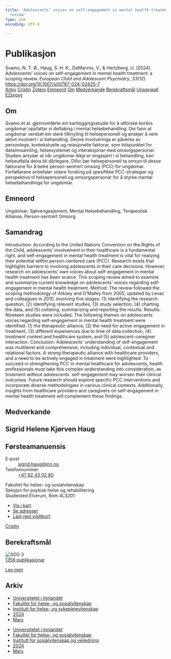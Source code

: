 ```yaml
---
title: 'Adolescents’ voices on self-engagement in mental health treatment: a scoping
  review'
type: pub
encoding: UTF-8

---
```

<h1>Publikasjon</h1>
<article id="csl-bib-container-3CNDVIKJ" class="csl-bib-container">
  <div class="csl-bib-body"> <div class="csl-entry">Svamo, N. T. Ø., Haug, S. H. K., DeMarinis, V., &#38; Hertzberg, U. (2024). Adolescents’ voices on self-engagement in mental health treatment: a scoping review. <i>European Child and Adolescent Psychiatry</i>, <i>33</i>(12). <a href="https://doi.org/10.1007/s00787-024-02425-7">https://doi.org/10.1007/s00787-024-02425-7</a></div> </div>
  <div class="csl-bib-buttons">
    <a href="#taxonomy-article-3CNDVIKJ" alt="archive" class="csl-bib-button">Arkiv</a>
    <a href="https://app.cristin.no/results/show.jsf?id=2257546" alt="Cristin" class="csl-bib-button">Cristin</a>
    <a href="http://zotero.org/groups/5881554/items/3CNDVIKJ" alt="Zotero" class="csl-bib-button">Zotero</a>
    <a href="#keywords-article-3CNDVIKJ" alt="keywords" class="csl-bib-button">Emneord</a>
    <a href="#about-article-3CNDVIKJ" alt="about_pub" class="csl-bib-button">Om</a>
    <a href="#contributors-article-3CNDVIKJ" alt="contributors" class="csl-bib-button">Medverkande</a>
    <a href="#sdg-article-3CNDVIKJ" alt="sdg" class="csl-bib-button">Berekraftsmål</a>
    <a href="https://link.springer.com/content/pdf/10.1007/s00787-024-02425-7.pdf" alt="Unpaywall" class="csl-bib-button">Unpaywall</a>
    <a href="https://link.springer.com/content/pdf/10.1007/s00787-024-02425-7.pdf" alt="EZproxy" class="csl-bib-button">EZproxy</a>
  </div>
  <div id="csl-bib-meta-container-3CNDVIKJ"></div>
</article>
<div id="csl-bib-meta-3CNDVIKJ" class="csl-bib-meta">
  <article id="about-article-3CNDVIKJ" class="about_pub-article">
    <h1>Om</h1>
    Svamo et al. gjennomførte ein kartleggingsstudie for å utforske korleis ungdomar oppfattar si deltaking i mental helsebehandling. Dei fann at ungdomar verdset ein sterk tilknyting til helsepersonell og ønskjer å vere aktivt involvert i si behandling. Denne involveringa er påverka av personlege, kontekstuelle og relasjonelle faktorar, som tidspunktet for datainnsamling, helsesystemet og interaksjonar med omsorgspersonar. Studien antydar at når ungdomar ikkje er engasjert i si behandling, kan helseutfalla deira bli dårlegare. Difor bør helsepersonell ta omsyn til desse faktorane for å betre person-sentrert omsorg (PCC) for ungdomar. Forfattarane anbefaler vidare forsking på spesifikke PCC-strategiar og perspektiva til helsepersonell og omsorgspersonar for å styrke mental helsebehandlinga for ungdomar.
  </article>
  <article id="keywords-article-3CNDVIKJ" class="keywords-article">
    <h1>Emneord</h1>
    Ungdomar, Sjølvengasjement, Mental Helsebehandling, Terapeutisk Allianse, Person-sentrert Omsorg
  </article>
  <article id="abstract-article-3CNDVIKJ" class="abstract-article">
    <h1>Samandrag</h1>
    Introduction: According to the United Nations Convention on the Rights of the Child, adolescents’ involvement in their  
healthcare is a fundamental right, and self-engagement in mental health treatment is vital for realizing their potential  
within person-centered care (PCC). Research exists that highlights barriers to involving adolescents in their care decisions.  
However, research on adolescents’ own voices about self-engagement in mental health treatment has been scarce. This  
scoping review aimed to examine and summarize current knowledge on adolescents’ voices regarding self-engagement  
in mental health treatment. Method: The review followed the scoping methodology of Arksey and O’Malley from 2005,  
updated by Levac and colleagues in 2010, involving five stages: (1) identifying the research question, (2) identifying relevant studies, (3) study selection, (4) charting the data, and (5) collating, summarizing and reporting the results. Results:  
Nineteen studies were included. The following themes on adolescents` voices regarding self-engagement in mental health  
treatment were identified: (1) the therapeutic alliance, (2) the need for active engagement in treatment, (3) different experiences due to time of data collection, (4) treatment context and healthcare system, and (5) adolescent-caregiver interaction.  
Conclusion: Adolescents’ understanding of self-engagement was multilevel and comprehensive, including individual, contextual and relational factors. A strong therapeutic alliance with healthcare providers, and a need to be actively engaged  
in treatment were highlighted. To succeed in strengthening PCC in mental healthcare for adolescents, health professionals  
must take this complex understanding into consideration, as treatment without adolescents` self-engagement may worsen  
their clinical outcomes. Future research should explore specific PCC interventions and incorporate diverse methodologies  
in various clinical contexts. Additionally, insights from healthcare providers and caregivers on self-engagement in mental  
health treatment will complement these findings.
  </article>
  <article id="contributors-article-3CNDVIKJ" class="contributors-article">
    <h1>Medverkande</h1>
    <div class="personas"> <div class="vrtx-hinn-person-card"> <div class="photo"> <i class="lar la-user-circle missing-person"></i> </div> <div class="info"> <hgroup><h1>Sigrid Helene Kjørven Haug</h1> <h2>Førsteamanuensis</h2> </hgroup><dl> <dt>E-post</dt> <dd> <a href="mailto:sigrid.haug@inn.no">sigrid.haug@inn.no</a> </dd> <dt>Telefonnummer</dt> <dd><a href="tel:+4762430280"> +47 62 43 02 80 </a></dd> </dl> <p> Fakultet for helse- og sosialvitenskap<br> Seksjon for psykisk helse og rehabilitering<br> Studiested Elverum, Rom 4L3201 </p> <ul class="vrtx-hinn-links"> <li><a href="https://www.google.com/maps?q=60.88177,11.53669">Vis i kart</a></li> <li><a href="https://www.inn.no/finn-en-ansatt/sigrid-haug.html#vrtx-hinn-addresses">Se adresser</a></li> <li><a href="https://www.inn.no/finn-en-ansatt/sigrid-haug.html?vrtx=vcf">Last ned visittkort</a></li> </ul> </div> </div> <a href="https://app.cristin.no/persons/show.jsf?id=414155" alt="Cristin URL" class="personas-cristin">Cristin</a> </div>
  </article>
  <article id="sdg-article-3CNDVIKJ" class="sdg-article">
    <h1>Berekraftsmål</h1>
    <div class="sdg-container"><div id="sdg3" class="sdg">
        <img src="{{< params subfolder >}}images/sdg/sdg03_nn.png" class="image" alt="SDG 3">
        <div class="sdg-overlay">
          <a href="{{< params subfolder >}}nn/archive/?sdg=3#archive" class="sdg-publication-count"><span>1358</span> publikasjonar</a>
          <p><a href="https://fn.no/om-fn/fns-baerekraftsmaal/god-helse-og-livskvalitet?lang=nno-NO" class="sdg-read-more">Les meir</a></p>
        </div>
      </div></div>
  </article>
  <article id="taxonomy-article-3CNDVIKJ" class="taxonomy-article">
    <h1>Arkiv</h1>
    <ul>
      <li><a href="{{< params subfolder >}}nn/archive/?key=3DCRN523">Universitetet i Innlandet</a></li>
      <li><a href="{{< params subfolder >}}nn/archive/?key=IDKFS3MX">Fakultet for helse- og sosialvitenskap</a></li>
      <li><a href="{{< params subfolder >}}nn/archive/?key=GTV4ECMZ">Institutt for helse- og sykepleievitenskap</a></li>
      <li><a href="{{< params subfolder >}}nn/archive/?key=KNN5LNR7">2024</a></li>
      <li><a href="{{< params subfolder >}}nn/archive/?key=79EMMY6R">Mars</a></li>
    </ul>
    <ul>
      <li><a href="{{< params subfolder >}}nn/archive/?key=3DCRN523">Universitetet i Innlandet</a></li>
      <li><a href="{{< params subfolder >}}nn/archive/?key=IDKFS3MX">Fakultet for helse- og sosialvitenskap</a></li>
      <li><a href="{{< params subfolder >}}nn/archive/?key=CU4VFGCV">Institutt for sosialvitenskap og veiledning</a></li>
      <li><a href="{{< params subfolder >}}nn/archive/?key=85HRZ8WX">2024</a></li>
      <li><a href="{{< params subfolder >}}nn/archive/?key=6ZVPTWE5">Mars</a></li>
    </ul>
  </article>
</div>

